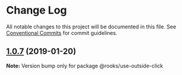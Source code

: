 # Change Log

All notable changes to this project will be documented in this file.
See [Conventional Commits](https://conventionalcommits.org) for commit guidelines.

## [1.0.7](https://github.com/imbhargav5/rooks/compare/@rooks/use-outside-click@1.0.6...@rooks/use-outside-click@1.0.7) (2019-01-20)

**Note:** Version bump only for package @rooks/use-outside-click
